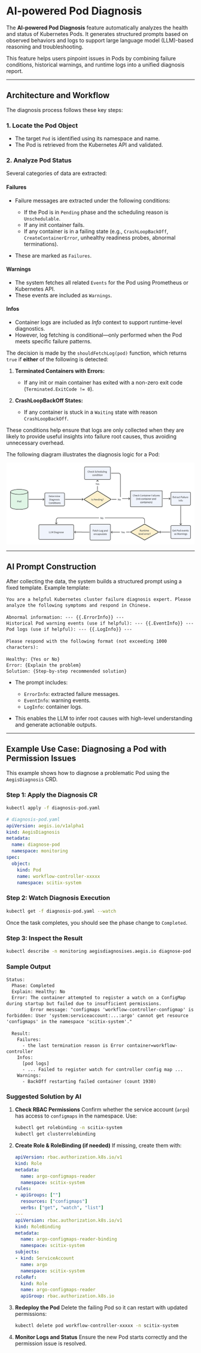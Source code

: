 # AI-powered Pod Diagnosis

The **AI-powered Pod Diagnosis** feature automatically analyzes the health and status of Kubernetes Pods. It generates structured prompts based on observed behaviors and logs to support large language model (LLM)-based reasoning and troubleshooting.

This feature helps users pinpoint issues in Pods by combining failure conditions, historical warnings, and runtime logs into a unified diagnosis report.

---

## Architecture and Workflow

The diagnosis process follows these key steps:

### 1. Locate the Pod Object

* The target `Pod` is identified using its namespace and name.
* The Pod is retrieved from the Kubernetes API and validated.

### 2. Analyze Pod Status

Several categories of data are extracted:

#### **Failures**

* Failure messages are extracted under the following conditions:

  * If the Pod is in `Pending` phase and the scheduling reason is `Unschedulable`.
  * If any init container fails.
  * If any container is in a failing state (e.g., `CrashLoopBackOff`, `CreateContainerError`, unhealthy readiness probes, abnormal terminations).
* These are marked as `Failures`.

#### **Warnings**

* The system fetches all related `Events` for the Pod using Prometheus or Kubernetes API.
* These events are included as `Warnings`.

#### **Infos**

* Container logs are included as *Info* context to support runtime-level diagnostics.
* However, log fetching is conditional—only performed when the Pod meets specific failure patterns.

The decision is made by the `shouldFetchLog(pod)` function, which returns `true` if **either** of the following is detected:

1. **Terminated Containers with Errors:**

   * If any init or main container has exited with a non-zero exit code (`Terminated.ExitCode != 0`).

2. **CrashLoopBackOff States:**

   * If any container is stuck in a `Waiting` state with reason `CrashLoopBackOff`.

These conditions help ensure that logs are only collected when they are likely to provide useful insights into failure root causes, thus avoiding unnecessary overhead.

The following diagram illustrates the diagnosis logic for a Pod:

![Pod Diagnosis Flow](../docs/assets/pod-diagnosis-flow.png)

---

## AI Prompt Construction

After collecting the data, the system builds a structured prompt using a fixed template. Example template:

```text
You are a helpful Kubernetes cluster failure diagnosis expert. Please analyze the following symptoms and respond in Chinese.

Abnormal information: --- {{.ErrorInfo}} ---
Historical Pod warning events (use if helpful): --- {{.EventInfo}} ---
Pod logs (use if helpful): --- {{.LogInfo}} ---

Please respond with the following format (not exceeding 1000 characters):

Healthy: {Yes or No}
Error: {Explain the problem}
Solution: {Step-by-step recommended solution}
```

* The prompt includes:

  * `ErrorInfo`: extracted failure messages.
  * `EventInfo`: warning events.
  * `LogInfo`: container logs.
* This enables the LLM to infer root causes with high-level understanding and generate actionable outputs.

---

## Example Use Case: Diagnosing a Pod with Permission Issues

This example shows how to diagnose a problematic Pod using the `AegisDiagnosis` CRD.

### Step 1: Apply the Diagnosis CR

```bash
kubectl apply -f diagnosis-pod.yaml
```

```yaml
# diagnosis-pod.yaml
apiVersion: aegis.io/v1alpha1
kind: AegisDiagnosis
metadata:
  name: diagnose-pod
  namespace: monitoring
spec:
  object:
    kind: Pod
    name: workflow-controller-xxxxx
    namespace: scitix-system
```

### Step 2: Watch Diagnosis Execution

```bash
kubectl get -f diagnosis-pod.yaml --watch
```

Once the task completes, you should see the phase change to `Completed`.

### Step 3: Inspect the Result

```bash
kubectl describe -n monitoring aegisdiagnosises.aegis.io diagnose-pod
```

### Sample Output

```
Status:
  Phase: Completed
  Explain: Healthy: No
  Error: The container attempted to register a watch on a ConfigMap during startup but failed due to insufficient permissions.
         Error message: "configmaps 'workflow-controller-configmap' is forbidden: User 'system:serviceaccount:...:argo' cannot get resource 'configmaps' in the namespace 'scitix-system'."

  Result:
    Failures:
      - the last termination reason is Error container=workflow-controller
    Infos:
      [pod logs]
      - ... Failed to register watch for controller config map ...
    Warnings:
      - BackOff restarting failed container (count 1930)
```

### Suggested Solution by AI

1. **Check RBAC Permissions**
   Confirm whether the service account (`argo`) has access to `configmaps` in the namespace. Use:

   ```bash
   kubectl get rolebinding -n scitix-system
   kubectl get clusterrolebinding
   ```

2. **Create Role & RoleBinding (if needed)**
   If missing, create them with:

   ```yaml
   apiVersion: rbac.authorization.k8s.io/v1
   kind: Role
   metadata:
     name: argo-configmaps-reader
     namespace: scitix-system
   rules:
   - apiGroups: [""]
     resources: ["configmaps"]
     verbs: ["get", "watch", "list"]
   ---
   apiVersion: rbac.authorization.k8s.io/v1
   kind: RoleBinding
   metadata:
     name: argo-configmaps-reader-binding
     namespace: scitix-system
   subjects:
   - kind: ServiceAccount
     name: argo
     namespace: scitix-system
   roleRef:
     kind: Role
     name: argo-configmaps-reader
     apiGroup: rbac.authorization.k8s.io
   ```

3. **Redeploy the Pod**
   Delete the failing Pod so it can restart with updated permissions:

   ```bash
   kubectl delete pod workflow-controller-xxxxx -n scitix-system
   ```

4. **Monitor Logs and Status**
   Ensure the new Pod starts correctly and the permission issue is resolved.
